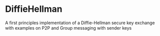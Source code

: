 # DiffieHellman
A first principles implementation of a Diffie-Hellman secure key exchange with examples on P2P and Group messaging with sender keys
